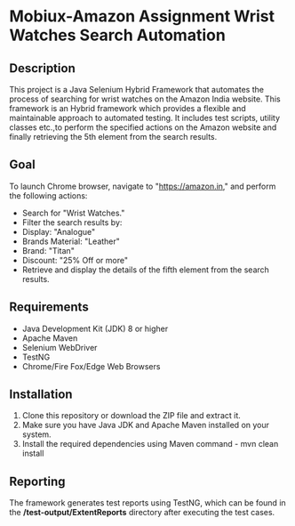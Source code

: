 # Mobiux-Amazon Assignment Wrist Watches Search Automation

## Description
This project is a Java Selenium Hybrid Framework that automates the process of searching for wrist watches on the Amazon India website. This framework  is an Hybrid framework which provides a flexible and maintainable approach to automated testing. It includes test scripts, utility classes etc.,to perform the specified actions on the Amazon website and finally retrieving the 5th element from the search results.

## Goal
To launch Chrome browser, navigate to "https://amazon.in," and perform the following actions:
- Search for "Wrist Watches."
- Filter the search results by:
- Display: "Analogue"
- Brands Material: "Leather"
- Brand: "Titan"
- Discount: "25% Off or more"
- Retrieve and display the details of the fifth element from the search results.
## Requirements
- Java Development Kit (JDK) 8 or higher
- Apache Maven
- Selenium WebDriver
- TestNG
- Chrome/Fire Fox/Edge Web Browsers
## Installation
1. Clone this repository or download the ZIP file and extract it.
2. Make sure you have Java JDK and Apache Maven installed on your system.
3. Install the required dependencies using Maven command - mvn clean install
## Reporting
The framework generates test reports using TestNG, which can be found in the **/test-output/ExtentReports** directory after executing the test cases.
